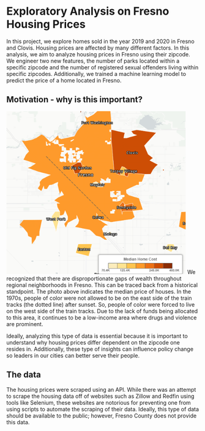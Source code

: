 # Exploratory Analysis on Fresno Housing Prices

In this project, we explore homes sold in the year 2019 and 2020 in Fresno and Clovis. Housing prices are affected by many different factors. In this analysis,
we aim to analyze housing prices in Fresno using their zipcode. We engineer two new features, the number of parks located within a specific zipcode and the number of 
registered sexual offenders living within specific zipcodes. Additionally, we trained a machine learning model to predict the price of a home located in Fresno.

## Motivation - why is this important?

![Traintrack image](/Images/median.png)
We recognized that there are disproportionate gaps of wealth throughout regional neighborhoods in Fresno. This can be traced back from a historical standpoint. The photo
above indicates the median price of houses. In the 1970s, people of color were not allowed to be on the east side of the train tracks (the dotted line) after sunset.
So, people of color were forced to live on the west side of the train tracks. Due to the lack of funds being allocated to this area, it continues to be a low-income area
where drugs and violence are prominent. 

Ideally, analyzing this type of data is essential because it is important to understand why housing prices differ dependent on the zipcode one resides in. Additionally,
these type of insights can influence policy change so leaders in our cities can better serve their people.

## The data

The housing prices were scraped using an API. While there was an attempt to scrape the housing data off of websites such as Zillow and Redfin using tools like Selenium, 
these websites are notorious for preventing one from using scripts to automate the scraping of their data. Ideally, this type of data should be available to the public;
however, Fresno County does not provide this data. 

